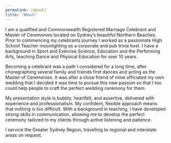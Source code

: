 ```yaml
---
permalink: /about/
title: "About"
---
```

I am a qualified and Commonwealth Registered Marriage Celebrant and Master of Ceremonies located on Sydney’s beautiful Northern Beaches. Prior to commencing my celebrants journey I worked as a passionate High School Teacher moonlighting as a corporate and pub trivia host. I have a background in Sport and Exercise Science, Education and the Performing Arts, teaching Dance and Physical Education for over 10 years. 

Becoming a celebrant was a path I considered for a long time, after choregraphing several family and friends first dances and acting as the Master of Ceremonies. It was after a close friend of mine officiated my own wedding that I decided it was time to pursue this new passion so that I too could help people to craft the perfect wedding ceremony for them. 

My presentation style is bubbly, heartfelt, and assertive, delivered with experience and professionalism. My confident, flexible approach means that nothing is too difficult. With a background in teaching, I have developed strong skills in communication, allowing me to develop the perfect ceremony tailored to my clients through active listening and patience. 

I service the Greater Sydney Region, travelling to regional and interstate areas on request. 
